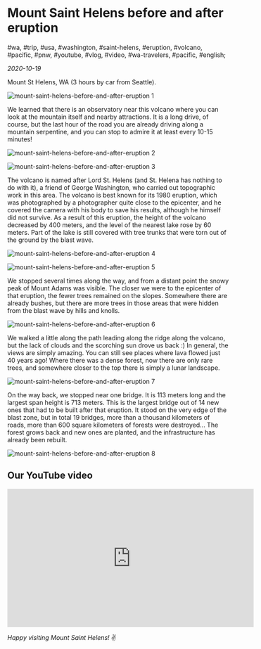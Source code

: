 # Mount Saint Helens before and after eruption

#wa, #trip, #usa, #washington, #saint-helens, #eruption, #volcano, #pacific, #pnw, #youtube, #vlog, #video, #wa-travelers, #pacific, #english;

_2020-10-19_

Mount St Helens, WA (3 hours by car from Seattle).

![mount-saint-helens-before-and-after-eruption 1](/images/mount-saint-helens-before-and-after-eruption/1.jpg "mount-saint-helens-before-and-after-eruption 1")

We learned that there is an observatory near this volcano where you can look at the mountain itself and nearby attractions. It is a long drive, of course, but the last hour of the road you are already driving along a mountain serpentine, and you can stop to admire it at least every 10-15 minutes!

![mount-saint-helens-before-and-after-eruption 2](/images/mount-saint-helens-before-and-after-eruption/2.jpg "mount-saint-helens-before-and-after-eruption 2")

![mount-saint-helens-before-and-after-eruption 3](/images/mount-saint-helens-before-and-after-eruption/3.jpg "mount-saint-helens-before-and-after-eruption 3")

The volcano is named after Lord St. Helens (and St. Helena has nothing to do with it), a friend of George Washington, who carried out topographic work in this area. The volcano is best known for its 1980 eruption, which was photographed by a photographer quite close to the epicenter, and he covered the camera with his body to save his results, although he himself did not survive. As a result of this eruption, the height of the volcano decreased by 400 meters, and the level of the nearest lake rose by 60 meters. Part of the lake is still covered with tree trunks that were torn out of the ground by the blast wave.

![mount-saint-helens-before-and-after-eruption 4](/images/mount-saint-helens-before-and-after-eruption/4.jpg "mount-saint-helens-before-and-after-eruption 4")

![mount-saint-helens-before-and-after-eruption 5](/images/mount-saint-helens-before-and-after-eruption/5.jpg "mount-saint-helens-before-and-after-eruption 5")

We stopped several times along the way, and from a distant point the snowy peak of Mount Adams was visible. The closer we were to the epicenter of that eruption, the fewer trees remained on the slopes. Somewhere there are already bushes, but there are more trees in those areas that were hidden from the blast wave by hills and knolls.

![mount-saint-helens-before-and-after-eruption 6](/images/mount-saint-helens-before-and-after-eruption/6.jpg "mount-saint-helens-before-and-after-eruption 6")

We walked a little along the path leading along the ridge along the volcano, but the lack of clouds and the scorching sun drove us back :) In general, the views are simply amazing. You can still see places where lava flowed just 40 years ago! Where there was a dense forest, now there are only rare trees, and somewhere closer to the top there is simply a lunar landscape.

![mount-saint-helens-before-and-after-eruption 7](/images/mount-saint-helens-before-and-after-eruption/7.jpg "mount-saint-helens-before-and-after-eruption 7")

On the way back, we stopped near one bridge. It is 113 meters long and the largest span height is 713 meters. This is the largest bridge out of 14 new ones that had to be built after that eruption. It stood on the very edge of the blast zone, but in total 19 bridges, more than a thousand kilometers of roads, more than 600 square kilometers of forests were destroyed... The forest grows back and new ones are planted, and the infrastructure has already been rebuilt.

![mount-saint-helens-before-and-after-eruption 8](/images/mount-saint-helens-before-and-after-eruption/8.jpg "mount-saint-helens-before-and-after-eruption 8")

## Our YouTube video

<div class="responsive-iframe">
<iframe width="560" height="315" src="https://www.youtube.com/embed/AWrrckHsjE0?si=25JpT8vuLVDCW8bG" title="YouTube video player" frameborder="0" allow="accelerometer; autoplay; clipboard-write; encrypted-media; gyroscope; picture-in-picture; web-share" referrerpolicy="strict-origin-when-cross-origin" allowfullscreen></iframe>
</div>

_Happy visiting Mount Saint Helens!_ :v:

